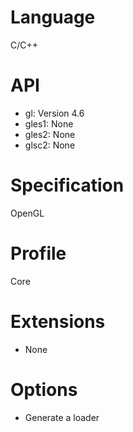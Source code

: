 # Language
C/C++

# API
- gl: Version 4.6
- gles1: None
- gles2: None
- glsc2: None

# Specification
OpenGL

# Profile
Core

# Extensions
- None

# Options
- Generate a loader
